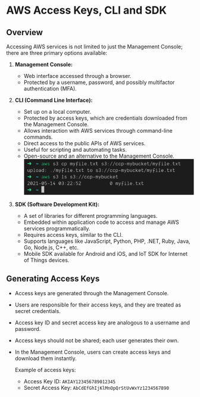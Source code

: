 # AWS Access Keys, CLI and SDK

## Overview

Accessing AWS services is not limited to just the Management Console; there are three primary options available:

1. **Management Console:**
   - Web interface accessed through a browser.
   - Protected by a username, password, and possibly multifactor authentication (MFA).

2. **CLI (Command Line Interface):**
   - Set up on a local computer.
   - Protected by access keys, which are credentials downloaded from the Management Console.
   - Allows interaction with AWS services through command-line commands.
   - Direct access to the public APIs of AWS services.
   - Useful for scripting and automating tasks.
   - Open-source and an alternative to the Management Console.
![CLI Example](../../../readme-images/iam/cli.png)

1. **SDK (Software Development Kit):**
   - A set of libraries for different programming languages.
   - Embedded within application code to access and manage AWS services programmatically.
   - Requires access keys, similar to the CLI.
   - Supports languages like JavaScript, Python, PHP, .NET, Ruby, Java, Go, Node.js, C++, etc.
   - Mobile SDK available for Android and iOS, and IoT SDK for Internet of Things devices.

## Generating Access Keys

- Access keys are generated through the Management Console.
- Users are responsible for their access keys, and they are treated as secret credentials.
- Access key ID and secret access key are analogous to a username and password.
- Access keys should not be shared; each user generates their own.
- In the Management Console, users can create access keys and download them instantly.

   Example of access keys:
   - Access Key ID: `AKIAY123456789012345`
   - Secret Access Key: `AbCdEfGhIjKlMnOpQrStUvWxYz1234567890`







